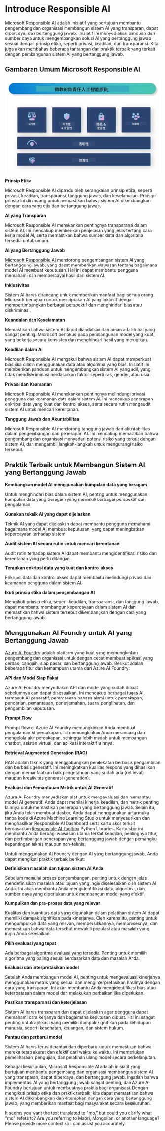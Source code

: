 <!--
CO_OP_TRANSLATOR_METADATA:
{
  "original_hash": "3b3107c2477241058ef506743188f399",
  "translation_date": "2025-04-04T12:20:50+00:00",
  "source_file": "md\\01.Introduction\\05\\ResponsibleAI.md",
  "language_code": "mo"
}
-->
# **Introduce Responsible AI**

[Microsoft Responsible AI](https://www.microsoft.com/ai/responsible-ai?WT.mc_id=aiml-138114-kinfeylo) adalah inisiatif yang bertujuan membantu pengembang dan organisasi membangun sistem AI yang transparan, dapat dipercaya, dan bertanggung jawab. Inisiatif ini menyediakan panduan dan sumber daya untuk mengembangkan solusi AI yang bertanggung jawab sesuai dengan prinsip etika, seperti privasi, keadilan, dan transparansi. Kita juga akan membahas beberapa tantangan dan praktik terbaik yang terkait dengan pembangunan sistem AI yang bertanggung jawab.

## Gambaran Umum Microsoft Responsible AI 

![RAIPrinciples](../../../../../translated_images/RAIPrinciples.e40f2a169a854832e885ce2659f3a913cfb393fa59b595ed57cfae9119694eb7.mo.png)

**Prinsip Etika** 

Microsoft Responsible AI dipandu oleh serangkaian prinsip etika, seperti privasi, keadilan, transparansi, tanggung jawab, dan keselamatan. Prinsip-prinsip ini dirancang untuk memastikan bahwa sistem AI dikembangkan dengan cara yang etis dan bertanggung jawab.

**AI yang Transparan**

Microsoft Responsible AI menekankan pentingnya transparansi dalam sistem AI. Ini mencakup memberikan penjelasan yang jelas tentang cara kerja model AI, serta memastikan bahwa sumber data dan algoritma tersedia untuk umum.

**AI yang Bertanggung Jawab** 

[Microsoft Responsible AI](https://www.microsoft.com/ai/responsible-ai?WT.mc_id=aiml-138114-kinfeylo) mendorong pengembangan sistem AI yang bertanggung jawab, yang dapat memberikan wawasan tentang bagaimana model AI membuat keputusan. Hal ini dapat membantu pengguna memahami dan mempercayai hasil dari sistem AI.

**Inklusivitas** 

Sistem AI harus dirancang untuk memberikan manfaat bagi semua orang. Microsoft bertujuan untuk menciptakan AI yang inklusif dengan mempertimbangkan berbagai perspektif dan menghindari bias atau diskriminasi.

**Keandalan dan Keselamatan**

 Memastikan bahwa sistem AI dapat diandalkan dan aman adalah hal yang sangat penting. Microsoft berfokus pada pembangunan model yang kuat, yang bekerja secara konsisten dan menghindari hasil yang merugikan.

**Keadilan dalam AI** 

Microsoft Responsible AI mengakui bahwa sistem AI dapat memperkuat bias jika dilatih menggunakan data atau algoritma yang bias. Inisiatif ini memberikan panduan untuk mengembangkan sistem AI yang adil, yang tidak mendiskriminasi berdasarkan faktor seperti ras, gender, atau usia.

**Privasi dan Keamanan** 

Microsoft Responsible AI menekankan pentingnya melindungi privasi pengguna dan keamanan data dalam sistem AI. Ini mencakup penerapan enkripsi data yang kuat dan kontrol akses, serta secara rutin mengaudit sistem AI untuk mencari kerentanan.

**Tanggung Jawab dan Akuntabilitas** 

Microsoft Responsible AI mendorong tanggung jawab dan akuntabilitas dalam pengembangan dan penerapan AI. Ini mencakup memastikan bahwa pengembang dan organisasi menyadari potensi risiko yang terkait dengan sistem AI, dan mengambil langkah-langkah untuk mengurangi risiko tersebut.

## Praktik Terbaik untuk Membangun Sistem AI yang Bertanggung Jawab

**Kembangkan model AI menggunakan kumpulan data yang beragam** 

Untuk menghindari bias dalam sistem AI, penting untuk menggunakan kumpulan data yang beragam yang mewakili berbagai perspektif dan pengalaman.

**Gunakan teknik AI yang dapat dijelaskan** 

Teknik AI yang dapat dijelaskan dapat membantu pengguna memahami bagaimana model AI membuat keputusan, yang dapat meningkatkan kepercayaan terhadap sistem.

**Audit sistem AI secara rutin untuk mencari kerentanan** 

Audit rutin terhadap sistem AI dapat membantu mengidentifikasi risiko dan kerentanan yang perlu ditangani.

**Terapkan enkripsi data yang kuat dan kontrol akses** 

Enkripsi data dan kontrol akses dapat membantu melindungi privasi dan keamanan pengguna dalam sistem AI.

**Ikuti prinsip etika dalam pengembangan AI** 

Mengikuti prinsip etika, seperti keadilan, transparansi, dan tanggung jawab, dapat membantu membangun kepercayaan dalam sistem AI dan memastikan bahwa sistem tersebut dikembangkan dengan cara yang bertanggung jawab.

## Menggunakan AI Foundry untuk AI yang Bertanggung Jawab 

[Azure AI Foundry](https://ai.azure.com?WT.mc_id=aiml-138114-kinfeylo) adalah platform yang kuat yang memungkinkan pengembang dan organisasi untuk dengan cepat membuat aplikasi yang cerdas, canggih, siap pasar, dan bertanggung jawab. Berikut adalah beberapa fitur dan kemampuan utama dari Azure AI Foundry:

**API dan Model Siap Pakai** 

Azure AI Foundry menyediakan API dan model yang sudah dibuat sebelumnya dan dapat disesuaikan. Ini mencakup berbagai tugas AI, termasuk AI generatif, pemrosesan bahasa alami untuk percakapan, pencarian, pemantauan, penerjemahan, suara, penglihatan, dan pengambilan keputusan.

**Prompt Flow** 

Prompt flow di Azure AI Foundry memungkinkan Anda membuat pengalaman AI percakapan. Ini memungkinkan Anda merancang dan mengelola alur percakapan, sehingga lebih mudah untuk membangun chatbot, asisten virtual, dan aplikasi interaktif lainnya.

**Retrieval Augmented Generation (RAG)** 

RAG adalah teknik yang menggabungkan pendekatan berbasis pengambilan dan berbasis generatif. Ini meningkatkan kualitas respons yang dihasilkan dengan memanfaatkan baik pengetahuan yang sudah ada (retrieval) maupun kreativitas generasi (generation).

**Evaluasi dan Pemantauan Metrik untuk AI Generatif** 

Azure AI Foundry menyediakan alat untuk mengevaluasi dan memantau model AI generatif. Anda dapat menilai kinerja, keadilan, dan metrik penting lainnya untuk memastikan penerapan yang bertanggung jawab. Selain itu, jika Anda telah membuat dasbor, Anda dapat menggunakan antarmuka tanpa kode di Azure Machine Learning Studio untuk menyesuaikan dan menghasilkan Responsible AI Dashboard serta kartu skor terkait berdasarkan [Responsible AI Toolbox](https://responsibleaitoolbox.ai/?WT.mc_id=aiml-138114-kinfeylo) Python Libraries. Kartu skor ini membantu Anda berbagi wawasan utama terkait keadilan, pentingnya fitur, dan pertimbangan penerapan yang bertanggung jawab dengan pemangku kepentingan teknis maupun non-teknis.

Untuk menggunakan AI Foundry dengan AI yang bertanggung jawab, Anda dapat mengikuti praktik terbaik berikut:

**Definisikan masalah dan tujuan sistem AI Anda**

Sebelum memulai proses pengembangan, penting untuk dengan jelas mendefinisikan masalah atau tujuan yang ingin diselesaikan oleh sistem AI Anda. Ini akan membantu Anda mengidentifikasi data, algoritma, dan sumber daya yang diperlukan untuk membangun model yang efektif.

**Kumpulkan dan pra-proses data yang relevan** 

Kualitas dan kuantitas data yang digunakan dalam pelatihan sistem AI dapat memiliki dampak signifikan pada kinerjanya. Oleh karena itu, penting untuk mengumpulkan data yang relevan, membersihkannya, memprosesnya, dan memastikan bahwa data tersebut mewakili populasi atau masalah yang ingin Anda selesaikan.

**Pilih evaluasi yang tepat** 

Ada berbagai algoritma evaluasi yang tersedia. Penting untuk memilih algoritma yang paling sesuai berdasarkan data dan masalah Anda.

**Evaluasi dan interpretasikan model** 

Setelah Anda membangun model AI, penting untuk mengevaluasi kinerjanya menggunakan metrik yang sesuai dan menginterpretasikan hasilnya dengan cara yang transparan. Ini akan membantu Anda mengidentifikasi bias atau keterbatasan dalam model dan melakukan perbaikan jika diperlukan.

**Pastikan transparansi dan keterjelasan** 

Sistem AI harus transparan dan dapat dijelaskan agar pengguna dapat memahami cara kerjanya dan bagaimana keputusan dibuat. Hal ini sangat penting untuk aplikasi yang memiliki dampak signifikan pada kehidupan manusia, seperti kesehatan, keuangan, dan sistem hukum.

**Pantau dan perbarui model** 

Sistem AI harus terus dipantau dan diperbarui untuk memastikan bahwa mereka tetap akurat dan efektif dari waktu ke waktu. Ini memerlukan pemeliharaan, pengujian, dan pelatihan ulang model secara berkelanjutan.

Sebagai kesimpulan, Microsoft Responsible AI adalah inisiatif yang bertujuan membantu pengembang dan organisasi membangun sistem AI yang transparan, dapat dipercaya, dan bertanggung jawab. Ingatlah bahwa implementasi AI yang bertanggung jawab sangat penting, dan Azure AI Foundry bertujuan untuk membuatnya praktis bagi organisasi. Dengan mengikuti prinsip etika dan praktik terbaik, kita dapat memastikan bahwa sistem AI dikembangkan dan diterapkan dengan cara yang bertanggung jawab, yang memberikan manfaat bagi masyarakat secara keseluruhan.

It seems you want the text translated to "mo," but could you clarify what "mo" refers to? Are you referring to Maori, Mongolian, or another language? Please provide more context so I can assist you accurately.
